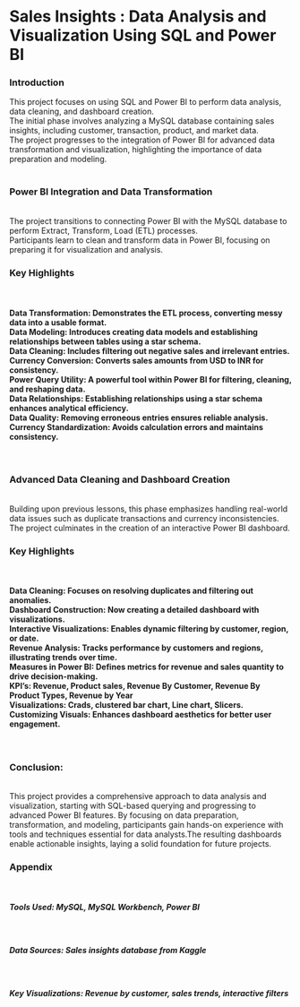 <h1>Sales Insights : Data Analysis and Visualization Using SQL and Power BI</h1>
<h3>Introduction</h3>
This project focuses on using SQL and Power BI to perform data analysis, data cleaning, and dashboard creation.<br>
The initial phase involves analyzing a MySQL database containing sales insights, including customer, transaction, product, and market data.<br>
The project progresses to the integration of Power BI for advanced data transformation and visualization, highlighting the importance of data preparation and modeling.<br>
<br>
<h3>Power BI Integration and Data Transformation</h3>
<br>
The project transitions to connecting Power BI with the MySQL database to perform Extract, Transform, Load (ETL) processes.
<br>
Participants learn to clean and transform data in Power BI, focusing on preparing it for visualization and analysis.
<br>
<h3>Key Highlights</h3>
<br>
<h4>Data Transformation: Demonstrates the ETL process, converting messy data into a usable format.
<br>
Data Modeling: Introduces creating data models and establishing relationships between tables using a star schema.
<br>
Data Cleaning: Includes filtering out negative sales and irrelevant entries.
<br>
Currency Conversion: Converts sales amounts from USD to INR for consistency.
<br>
Power Query Utility: A powerful tool within Power BI for filtering, cleaning, and reshaping data.
<br>
Data Relationships: Establishing relationships using a star schema enhances analytical efficiency.
<br>
Data Quality: Removing erroneous entries ensures reliable analysis.
<br>
Currency Standardization: Avoids calculation errors and maintains consistency.</h4>
<br>
<h3>Advanced Data Cleaning and Dashboard Creation</h3>
<br>
Building upon previous lessons, this phase emphasizes handling real-world data issues such as duplicate transactions and currency inconsistencies. The project culminates in the creation of an interactive Power BI dashboard.
<br>
<h3>Key Highlights</h3>
<br>
<h4>Data Cleaning: Focuses on resolving duplicates and filtering out anomalies.
<br>
Dashboard Construction: Now creating a detailed dashboard with visualizations.
<br>
Interactive Visualizations: Enables dynamic filtering by customer, region, or date.
<br>
Revenue Analysis: Tracks performance by customers and regions, illustrating trends over time.
<br>
Measures in Power BI: Defines metrics for revenue and sales quantity to drive decision-making.
<br>
KPI’s: Revenue, Product sales, Revenue By Customer, Revenue By Product Types, Revenue by Year
<br>
Visualizations: Crads, clustered bar chart, Line chart, Slicers.
<br>
Customizing Visuals: Enhances dashboard aesthetics for better user engagement.</h4>
<br>
<h3>Conclusion:</h3>
<br>
This project provides a comprehensive approach to data analysis and visualization, starting with SQL-based querying and progressing to advanced Power BI features. 
By focusing on data preparation, transformation, and modeling, participants gain hands-on experience with tools and techniques essential for data analysts.The resulting dashboards enable actionable insights, laying a solid foundation for future projects.

<h3>Appendix</h3><br>
<h5>Tools Used: MySQL, MySQL Workbench, Power BI</h5><br>
<h5>Data Sources: Sales insights database from Kaggle</h5><br>
<h5>Key Visualizations: Revenue by customer, sales trends, interactive filters</h5>


